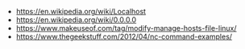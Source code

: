 - https://en.wikipedia.org/wiki/Localhost
- https://en.wikipedia.org/wiki/0.0.0.0
- https://www.makeuseof.com/tag/modify-manage-hosts-file-linux/
- https://www.thegeekstuff.com/2012/04/nc-command-examples/
